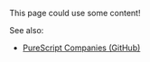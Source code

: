 This page could use some content!

See also:

- [PureScript Companies (GitHub)](https://github.com/ajnsit/purescript-companies)
